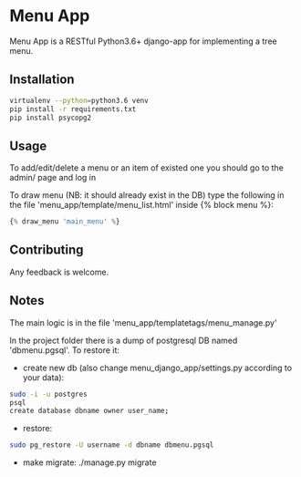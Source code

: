 # Menu App

Menu App is a RESTful Python3.6+ django-app for implementing a tree menu.

## Installation

```bash
virtualenv --python=python3.6 venv
pip install -r requirements.txt
pip install psycopg2

```

## Usage

To add/edit/delete a menu or an item of existed one you should go to the admin/ page and log in

To draw menu (NB: it should already exist in the DB) type the following in the file 'menu_app/template/menu_list.html' inside {% block menu %}: 
```python
{% draw_menu 'main_menu' %}
```

## Contributing

Any feedback is welcome. 

## Notes

The main logic is in the file 'menu_app/templatetags/menu_manage.py'

In the project folder there is a dump of postgresql DB named 'dbmenu.pgsql'.
To restore it:
- create new db (also change menu_django_app/settings.py according to your data):
```bash
sudo -i -u postgres
psql
create database dbname owner user_name;
```
- restore:
```bash
sudo pg_restore -U username -d dbname dbmenu.pgsql
```
- make migrate:
./manage.py migrate

